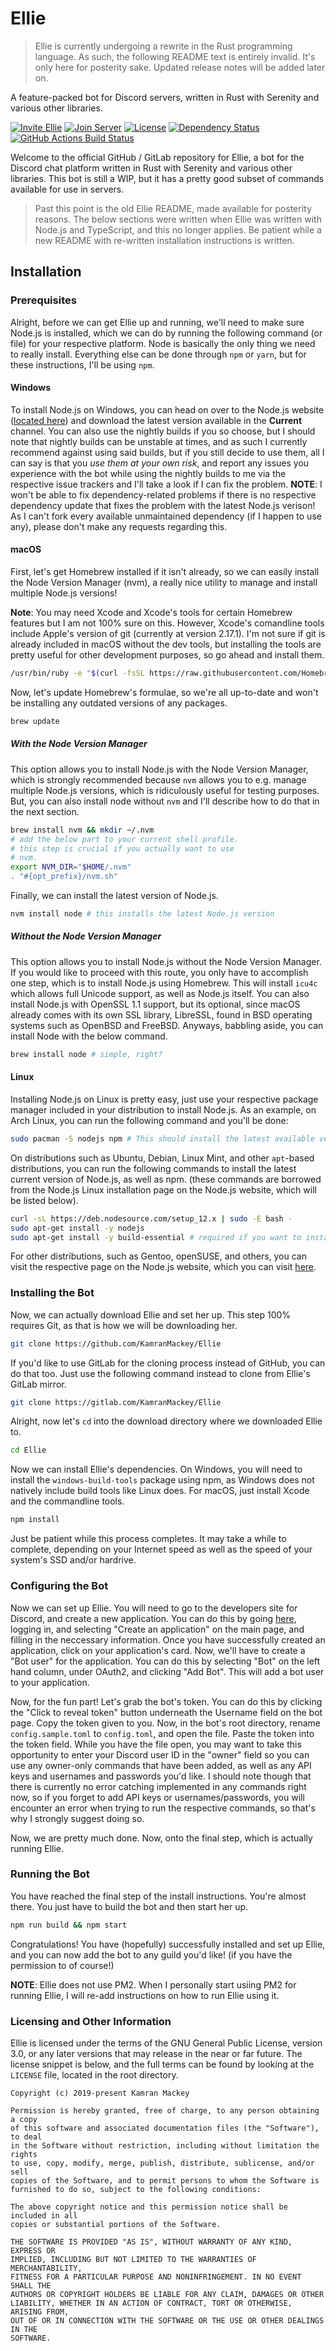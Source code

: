 # Ellie

> Ellie is currently undergoing a rewrite in the Rust programming language. As such,
> the following README text is entirely invalid. It's only here for posterity sake.
> Updated release notes will be added later on.

A feature-packed bot for Discord servers, written in Rust with Serenity and various other libraries.

[![Invite Ellie][invite-badge]][invite-link]
[![Join Server][server-badge]][server-link]
[![License][license-badge]][license-link]
[![Dependency Status][dependency-badge]][dependency-link]
[![GitHub Actions Build Status][github-actions-badge]][github-actions-link]

Welcome to the official GitHub / GitLab repository for Ellie, a bot for the Discord chat platform written
in Rust with Serenity and various other libraries. This bot is still a WIP, but it has a pretty good
subset of commands available for use in servers.

> Past this point is the old Ellie README, made available for posterity reasons. The below sections
> were written when Ellie was written with Node.js and TypeScript, and this no longer applies. Be
> patient while a new README with re-written installation instructions is written.

## Installation

### Prerequisites

Alright, before we can get Ellie up and running, we'll need to make sure Node.js is installed, which we can do by
running the following command (or file) for your respective platform. Node is basically the only thing we need to
really install. Everything else can be done through `npm` or `yarn`, but for these instructions, I'll be using `npm`.

#### Windows

To install Node.js on Windows, you can head on over to the Node.js website ([located here](https://nodejs.org)) and
download the latest version available in the **Current** channel. You can also use the nightly builds if you so choose,
but I should note that nightly builds can be unstable at times, and as such I currently recommend against using said
builds, but if you still decide to use them, all I can say is that you _use them at your own risk_, and report any
issues you experience with the bot while using the nightly builds to me via the respective issue trackers and I'll
take a look if I can fix the problem. **NOTE**: I won't be able to fix dependency-related problems if there is no
respective dependency update that fixes the problem with the latest Node.js verison! As I can't fork every available
unmaintained dependency (if I happen to use any), please don't make any requests regarding this.

#### macOS

First, let's get Homebrew installed if it isn't already, so we can easily install the Node Version Manager (nvm), a
really nice utility to manage and install multiple Node.js versions!

**Note**: You may need Xcode and Xcode's tools for certain Homebrew features but I am not 100% sure on this. However,
Xcode's comandline tools include Apple's version of git (currently at version 2.17.1). I'm not sure if git is already
included in macOS without the dev tools, but installing the tools are pretty useful for other development purposes,
so go ahead and install them.

```bash
/usr/bin/ruby -e "$(curl -fsSL https://raw.githubusercontent.com/Homebrew/install/master/install)"
```

Now, let's update Homebrew's formulae, so we're all up-to-date and won't be installing any outdated versions of any
packages.

```bash
brew update
```

##### With the Node Version Manager

This option allows you to install Node.js with the Node Version Manager, which is strongly recommended because `nvm`
allows you to e.g. manage multiple Node.js versions, which is ridiculously useful for testing purposes. But, you can
also install node without `nvm` and I'll describe how to do that in the next section.

```bash
brew install nvm && mkdir ~/.nvm
# add the below part to your current shell profile.
# this step is crucial if you actually want to use
# nvm.
export NVM_DIR="$HOME/.nvm"
. "#{opt_prefix}/nvm.sh"
```

Finally, we can install the latest version of Node.js.

```bash
nvm install node # this installs the latest Node.js version
```

##### Without the Node Version Manager

This option allows you to install Node.js without the Node Version Manager. If you would like to proceed with this route,
you only have to accomplish one step, which is to install Node.js using Homebrew. This will install `icu4c` which allows
full Unicode support, as well as Node.js itself. You can also install Node.js with OpenSSL 1.1 support, but its optional,
since macOS already comes with its own SSL library, LibreSSL, found in BSD operating systems such as OpenBSD and FreeBSD.
Anyways, babbling aside, you can install Node with the below command.

```bash
brew install node # simple, right?
```

#### Linux

Installing Node.js on Linux is pretty easy, just use your respective package manager included in your distribution
to install Node.js. As an example, on Arch Linux, you can run the following command and you'll be done:

```bash
sudo pacman -S nodejs npm # This should install the latest available version of Node.js, as well as npm.
```

On distributions such as Ubuntu, Debian, Linux Mint, and other `apt`-based distributions, you can run the following
commands to install the latest current version of Node.js, as well as npm. (these commands are borrowed from the
Node.js Linux installation page on the Node.js website, which will be listed below).

```bash
curl -sL https://deb.nodesource.com/setup_12.x | sudo -E bash -
sudo apt-get install -y nodejs
sudo apt-get install -y build-essential # required if you want to install native Node.js modules via npm!
```

For other distributions, such as Gentoo, openSUSE, and others, you can visit the respective page on the Node.js
website, which you can visit [here](https://nodejs.org/en/download/package-manager/).

### Installing the Bot

Now, we can actually download Ellie and set her up. This step 100% requires Git, as that is how we will
be downloading her.

```bash
git clone https://github.com/KamranMackey/Ellie
```

If you'd like to use GitLab for the cloning process instead of GitHub, you can do that too. Just use
the following command instead to clone from Ellie's GitLab mirror.

```bash
git clone https://gitlab.com/KamranMackey/Ellie
```

Alright, now let's `cd` into the download directory where we downloaded Ellie to.

```bash
cd Ellie
```

Now we can install Ellie's dependencies. On Windows, you will need to install the `windows-build-tools`
package using npm, as Windows does not natively include build tools like Linux does. For macOS, just
install Xcode and the commandline tools.

```bash
npm install
```

Just be patient while this process completes. It may take a while to complete, depending on your Internet
speed as well as the speed of your system's SSD and/or hardrive.

### Configuring the Bot

Now we can set up Ellie. You will need to go to the developers site for Discord, and create a new application.
You can do this by going [here](https://discordapp.com/developers/applications/), logging in, and selecting
"Create an application" on the main page, and filling in the neccessary information. Once you have
successfully created an application, click on your application's card. Now, we'll have to create a
"Bot user" for the application. You can do this by selecting "Bot" on the left hand column, under
OAuth2, and clicking "Add Bot". This will add a bot user to your application.

Now, for the fun part! Let's grab the bot's token. You can do this by clicking the "Click to reveal token"
button underneath the Username field on the bot page. Copy the token given to you. Now, in the bot's root
directory, rename `config.sample.toml` to `config.toml`, and open the file. Paste the token into the token
field. While you have the file open, you may want to take this opportunity to enter your Discord user ID
in the "owner" field so you can use any owner-only commands that have been added, as well as any API keys
and usernames and passwords you'd like. I should note though that there is currently no error catching
implemented in any commands right now, so if you forget to add API keys or usernames/passwords, you will
encounter an error when trying to run the respective commands, so that's why I strongly suggest doing so.

Now, we are pretty much done. Now, onto the final step, which is actually running Ellie.

### Running the Bot

You have reached the final step of the install instructions. You're almost there. You just have to build
the bot and then start her up.

```bash
npm run build && npm start
```

Congratulations! You have (hopefully) successfully installed and set up Ellie, and you can now add the bot to
any guild you'd like! (if you have the permission to of course!)

**NOTE**: Ellie does not use PM2. When I personally start usiing PM2 for running Ellie, I will re-add instructions
on how to run Ellie using it.

### Licensing and Other Information

Ellie is licensed under the terms of the GNU General Public License, version 3.0, or any later versions that
may release in the near or far future. The license snippet is below, and the full terms can be found by looking
at the `LICENSE` file, located in the root directory.

```text
Copyright (c) 2019-present Kamran Mackey

Permission is hereby granted, free of charge, to any person obtaining a copy
of this software and associated documentation files (the "Software"), to deal
in the Software without restriction, including without limitation the rights
to use, copy, modify, merge, publish, distribute, sublicense, and/or sell
copies of the Software, and to permit persons to whom the Software is
furnished to do so, subject to the following conditions:

The above copyright notice and this permission notice shall be included in all
copies or substantial portions of the Software.

THE SOFTWARE IS PROVIDED "AS IS", WITHOUT WARRANTY OF ANY KIND, EXPRESS OR
IMPLIED, INCLUDING BUT NOT LIMITED TO THE WARRANTIES OF MERCHANTABILITY,
FITNESS FOR A PARTICULAR PURPOSE AND NONINFRINGEMENT. IN NO EVENT SHALL THE
AUTHORS OR COPYRIGHT HOLDERS BE LIABLE FOR ANY CLAIM, DAMAGES OR OTHER
LIABILITY, WHETHER IN AN ACTION OF CONTRACT, TORT OR OTHERWISE, ARISING FROM,
OUT OF OR IN CONNECTION WITH THE SOFTWARE OR THE USE OR OTHER DEALINGS IN THE
SOFTWARE.
```

[invite-link]: https://discordapp.com/oauth2/authorize?client_id=483499705108529163&scope=bot
[invite-badge]: https://img.shields.io/badge/invite-to%20your%20Discord%20server-7289da.svg?style=flat-square&logo=discord

[server-link]: https://discord.gg/ZjZRkbW
[server-badge]: https://img.shields.io/discord/678282606537736203?label=join%20server&logo=discord&style=flat-square

[dependency-link]: https://deps.rs/repo/github/kamranmackey/ellie
[dependency-badge]: https://deps.rs/repo/github/kamranmackey/ellie/status.svg

[license-link]: https://github.com/KamranMackey/Ellie/blob/rust_rewrite/LICENSE.txt
[license-badge]: https://img.shields.io/github/license/KamranMackey/Ellie.svg?color=ff1f46&style=flat-square

[github-actions-link]: https://github.com/KamranMackey/Ellie/actions?query=workflow%3A%22Check+Project%22
[github-actions-badge]: https://github.com/KamranMackey/Ellie/workflows/Check%20Project/badge.svg
